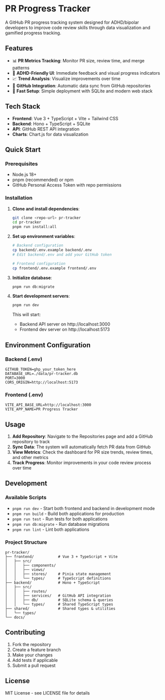 # PR Progress Tracker

A GitHub PR progress tracking system designed for ADHD/bipolar developers to improve code review skills through data visualization and gamified progress tracking.

## Features

- 📊 **PR Metrics Tracking**: Monitor PR size, review time, and merge patterns
- 🎯 **ADHD-Friendly UI**: Immediate feedback and visual progress indicators
- 📈 **Trend Analysis**: Visualize improvements over time
- 🔄 **GitHub Integration**: Automatic data sync from GitHub repositories
- 🚀 **Fast Setup**: Simple deployment with SQLite and modern web stack

## Tech Stack

- **Frontend**: Vue 3 + TypeScript + Vite + Tailwind CSS
- **Backend**: Hono + TypeScript + SQLite
- **API**: GitHub REST API integration
- **Charts**: Chart.js for data visualization

## Quick Start

### Prerequisites

- Node.js 18+
- pnpm (recommended) or npm
- GitHub Personal Access Token with repo permissions

### Installation

1. **Clone and install dependencies**:
   ```bash
   git clone <repo-url> pr-tracker
   cd pr-tracker
   pnpm run install:all
   ```

2. **Set up environment variables**:
   ```bash
   # Backend configuration
   cp backend/.env.example backend/.env
   # Edit backend/.env and add your GitHub token
   
   # Frontend configuration
   cp frontend/.env.example frontend/.env
   ```

3. **Initialize database**:
   ```bash
   pnpm run db:migrate
   ```

4. **Start development servers**:
   ```bash
   pnpm run dev
   ```

   This will start:
   - Backend API server on http://localhost:3000
   - Frontend dev server on http://localhost:5173

## Environment Configuration

### Backend (.env)
```env
GITHUB_TOKEN=ghp_your_token_here
DATABASE_URL=./data/pr-tracker.db
PORT=3000
CORS_ORIGIN=http://localhost:5173
```

### Frontend (.env)
```env
VITE_API_BASE_URL=http://localhost:3000
VITE_APP_NAME=PR Progress Tracker
```

## Usage

1. **Add Repository**: Navigate to the Repositories page and add a GitHub repository to track
2. **Sync Data**: The system will automatically fetch PR data from GitHub
3. **View Metrics**: Check the dashboard for PR size trends, review times, and other metrics
4. **Track Progress**: Monitor improvements in your code review process over time

## Development

### Available Scripts

- `pnpm run dev` - Start both frontend and backend in development mode
- `pnpm run build` - Build both applications for production
- `pnpm run test` - Run tests for both applications
- `pnpm run db:migrate` - Run database migrations
- `pnpm run lint` - Lint both applications

### Project Structure

```
pr-tracker/
├── frontend/           # Vue 3 + TypeScript + Vite
│   ├── src/
│   │   ├── components/
│   │   ├── views/
│   │   ├── stores/     # Pinia state management
│   │   └── types/      # TypeScript definitions
├── backend/            # Hono + TypeScript
│   ├── src/
│   │   ├── routes/
│   │   ├── services/   # GitHub API integration
│   │   ├── db/         # SQLite schema & queries
│   │   └── types/      # Shared TypeScript types
├── shared/             # Shared types & utilities
│   └── types/
└── docs/
```

## Contributing

1. Fork the repository
2. Create a feature branch
3. Make your changes
4. Add tests if applicable
5. Submit a pull request

## License

MIT License - see LICENSE file for details
